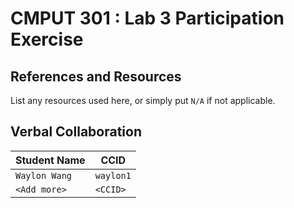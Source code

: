 # CMPUT 301 : Lab 3 Participation Exercise

## References and Resources

List any resources used here, or simply put `N/A` if not applicable.

## Verbal Collaboration

| Student Name | CCID      |
| ------------ | --------- |
| `Waylon Wang`    | `waylon1` |
| `<Add more>` | `<CCID>`  |
